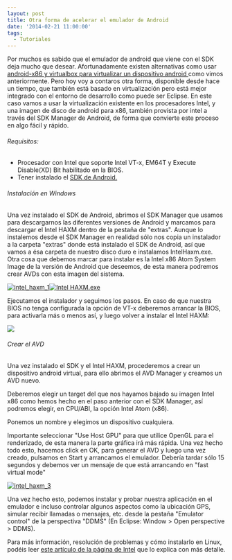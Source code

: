 ```yaml
---
layout: post
title: Otra forma de acelerar el emulador de Android
date: '2014-02-21 11:00:00'
tags:
  - Tutoriales
---
```


Por muchos es sabido que el emulador de android que viene con el SDK deja mucho que desear. Afortunadamente existen alternativas como usar [android-x86 y virtualbox para virtualizar un dispositivo android ](http://androcode.es/2011/10/aumenta-la-velocidad-del-emulador-de-android-en-un-400/ "Aumenta la velocidad del emulador de Android en un 400%")como vimos anteriormente. Pero hoy voy a contaros otra forma, disponible desde hace un tiempo, que también está basado en virtualización pero está mejor integrado con el entorno de desarrollo como puede ser Eclipse. En este caso vamos a usar la virtualización existente en los procesadores Intel, y una imagen de disco de android para x86, también provista por intel a través del SDK Manager de Android, de forma que convierte este proceso en algo fácil y rápido.

###### Requisitos:

- Procesador con Intel que soporte Intel VT-x, EM64T y Execute Disable(XD) Bit habilitado en la BIOS.
- Tener instalado el [SDK de Android.<!--more-->](https://developer.android.com/sdk/index.html "Android SDK")

###### Instalación en Windows

Una vez instalado el SDK de Android, abrimos el SDK Manager que usamos para descargarnos las diferentes versiones de Android y marcamos para descargar el Intel HAXM dentro de la pestaña de "extras". Aunque lo instalemos desde el SDK Manager en realidad sólo nos copia un instalador a la carpeta "extras" donde está instalado el SDK de Android, así que vamos a ésa carpeta de nuestro disco duro e instalamos IntelHaxm.exe. Otra cosa que debemos marcar para instalar es la Intel x86 Atom System Image de la versión de Android que deseemos, de esta manera podremos crear AVDs con esta imagen del sistema.

[![intel_haxm_1](http://androcode.es/wp-content/uploads/2015/02/intel_haxm_1_nufouv.png)](http://androcode.es/wp-content/uploads/2015/02/intel_haxm_1_nufouv.png)[![Intel HAXM.exe](http://androcode.es/wp-content/uploads/2015/02/ScreenShot017_ho8kzb.png)](http://androcode.es/wp-content/uploads/2015/02/ScreenShot017_ho8kzb.png)

Ejecutamos el instalador y seguimos los pasos. En caso de que nuestra BIOS no tenga configurada la opción de VT-x deberemos arrancar la BIOS, para activarla más o menos así, y luego volver a instalar el Intel HAXM:

[![](http://software.intel.com/sites/default/files/haxm07.jpg)](http://software.intel.com/sites/default/files/haxm07.jpg)

###### Crear el AVD

Una vez instalado el SDK y el Intel HAXM, procederemos a crear un dispositivo android virtual, para ello abrimos el AVD Manager y creamos un AVD nuevo.

Deberemos elegir un target del que nos hayamos bajado su imagen Intel x86 como hemos hecho en el paso anterior con el SDK Manager, así podremos elegir, en CPU/ABI, la opción Intel Atom (x86).

Ponemos un nombre y elegimos un dispositivo cualquiera.

Importante seleccionar "Use Host GPU" para que utilice OpenGL para el renderizado, de esta manera la parte gráfica irá más rápida. Una vez hecho todo esto, hacemos click en OK, para generar el AVD y luego una vez creado, pulsamos en Start y arrancamos el emulador. Debería tardar sólo 15 segundos y debemos ver un mensaje de que está arrancando en "fast virtual mode"

[![intel_haxm_3](http://androcode.es/wp-content/uploads/2015/02/intel_haxm_3_ywl9tw.png)](http://androcode.es/wp-content/uploads/2015/02/intel_haxm_3_ywl9tw.png)

Una vez hecho esto, podemos instalar y probar nuestra aplicación en el emulador e incluso controlar algunos aspectos como la ubicación GPS, simular recibir llamadas o mensajes, etc. desde la pestaña "Emulator control" de la perspectiva "DDMS" (En Eclipse: Window &gt; Open perspective &gt; DDMS).

Para más información, resolución de problemas y cómo instalarlo en Linux, podéis leer [este artículo de la página de Intel](http://software.intel.com/en-us/android/articles/speeding-up-the-android-emulator-on-intel-architecture#_Toc358213274 "Intel HAXM") que lo explica con más detalle.